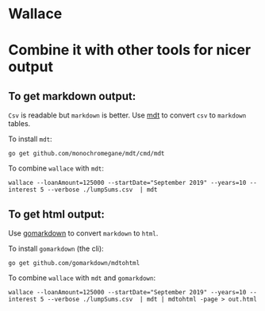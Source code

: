 # Wallace


# Combine it with other tools for nicer output

## To get markdown output: 
`Csv` is readable but `markdown` is better. Use [mdt](https://github.com/monochromegane/mdt) 
to convert `csv` to `markdown` tables.

To install `mdt`:
```
go get github.com/monochromegane/mdt/cmd/mdt
```

To combine `wallace` with `mdt`:
```
wallace --loanAmount=125000 --startDate="September 2019" --years=10 --interest 5 --verbose ./lumpSums.csv  | mdt
```

## To get html output:

Use [gomarkdown](https://github.com/gomarkdown/markdown) to convert `markdown` to `html`.

To install `gomarkdown` (the cli):
```
go get github.com/gomarkdown/mdtohtml
```

To combine `wallace` with `mdt` and `gomarkdown`:
```
wallace --loanAmount=125000 --startDate="September 2019" --years=10 --interest 5 --verbose ./lumpSums.csv  | mdt | mdtohtml -page > out.html
```